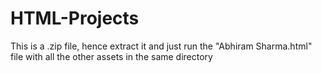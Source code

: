 # HTML-Projects
This is a .zip file, hence extract it and just run the "Abhiram Sharma.html" file with all the other assets in the same directory
